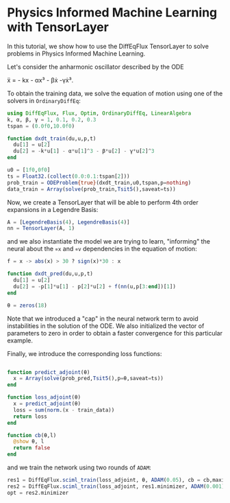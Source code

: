 # Physics Informed Machine Learning with TensorLayer

In this tutorial, we show how to use the DiffEqFlux TensorLayer to solve problems
in Physics Informed Machine Learning.

Let's consider the anharmonic oscillator described by the ODE

ẍ = - kx - αx³ - βẋ -γẋ³.

To obtain the training data, we solve the equation of motion using one of the
solvers in `OrdinaryDiffEq`:

```julia
using DiffEqFlux, Flux, Optim, OrdinaryDiffEq, LinearAlgebra
k, α, β, γ = 1, 0.1, 0.2, 0.3
tspan = (0.0f0,10.0f0)

function dxdt_train(du,u,p,t)
  du[1] = u[2]
  du[2] = -k*u[1] - α*u[1]^3 - β*u[2] - γ*u[2]^3
end

u0 = [1f0,0f0]
ts = Float32.(collect(0.0:0.1:tspan[2]))
prob_train = ODEProblem{true}(dxdt_train,u0,tspan,p=nothing)
data_train = Array(solve(prob_train,Tsit5(),saveat=ts))
```

Now, we create a TensorLayer that will be able to perform 4th order expansions in
a Legendre Basis:

```julia
A = [LegendreBasis(4), LegendreBasis(4)]
nn = TensorLayer(A, 1)
```

and we also instantiate the model we are trying to learn, "informing" the neural
about the `∝x` and `∝v` dependencies in the equation of motion:

```julia
f = x -> abs(x) > 30 ? sign(x)*30 : x

function dxdt_pred(du,u,p,t)
  du[1] = u[2]
  du[2] = -p[1]*u[1] - p[2]*u[2] + f(nn(u,p[3:end])[1])
end

θ = zeros(18)
```

Note that we introduced a "cap" in the neural network term to avoid instabilities
in the solution of the ODE. We also initialized the vector of parameters to zero
in order to obtain a faster convergence for this particular example.

Finally, we introduce the corresponding loss functions:

```julia

function predict_adjoint(θ)
  x = Array(solve(prob_pred,Tsit5(),p=θ,saveat=ts))
end

function loss_adjoint(θ)
  x = predict_adjoint(θ)
  loss = sum(norm.(x - train_data))
  return loss
end

function cb(θ,l)
  @show θ, l
  return false
end
```

and we train the network using two rounds of `ADAM`:

```julia
res1 = DiffEqFlux.sciml_train(loss_adjoint, θ, ADAM(0.05), cb = cb,maxiters=200)
res2 = DiffEqFlux.sciml_train(loss_adjoint, res1.minimizer, ADAM(0.001), cb = cb,maxiters=300)
opt = res2.minimizer
```

